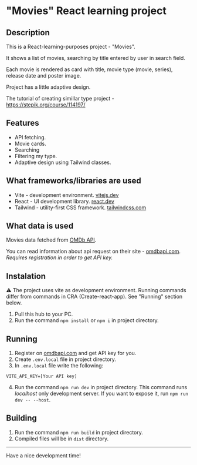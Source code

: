 # "Movies" React learning project

## Description

This is a React-learning-purposes project - "Movies".

It shows a list of movies, searching by title entered by user in search field.

Each movie is rendered as card with title, movie type (movie, series), release date and poster image.

Project has a little adaptive design.

The tutorial of creating simillar type project - https://stepik.org/course/114197/

## Features

- API fetching.
- Movie cards.
- Searching
- Filtering my type.
- Adaptive design using Tailwind classes.

## What frameworks/libraries are used

- Vite - development environment. [vitejs.dev](https://vitejs.dev)
- React - UI development library. [react.dev](https://react.dev)
- Tailwind - utility-first CSS framework. [tailwindcss.com](https://tailwindcss.com)

## What data is used

Movies data fetched from [OMDb API](http://www.omdbapi.com).

You can read information about api request on their site - [omdbapi.com](http://www.omdbapi.com).
_Requires registration in order to get API key._

## Instalation

:warning: The project uses vite as development environment. Running commands differ from commands in CRA (Create-react-app).
See "Running" section below.

1. Pull this hub to your PC.
2. Run the command `npm install` or `npm i` in project directory.

## Running

1. Register on [omdbapi.com](http://www.omdbapi.com) and get API key for you.
2. Create `.env.local` file in project directory.
3. In `.env.local` file write the following:

```
VITE_API_KEY=[Your API key]
```

4. Run the command `npm run dev` in project directory.
   This command runs _localhost_ only development server. If you want to expose it, run `npm run dev -- --host`.

## Building

1. Run the command `npm run build` in project directory.
2. Compiled files will be in `dist` directory.

---

Have a nice development time!
